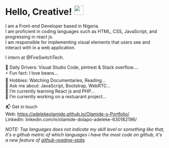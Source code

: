 
 # Hello, Creative!  <img src="https://raw.githubusercontent.com/MartinHeinz/MartinHeinz/master/wave.gif" width="30px">
 
 I am a Front-end Developer based in Nigeria.<br>
I am proficient in coding languages such as HTML, CSS, JavaScript, and progressing in react js. <br> 
I am responsible for implementing visual elements that users see and interact with in a web application.

I intern at @FireSwitchTech.

🚀 Daily Drivers: Visual Studio Code, pintrest & Stack overflow....<br>
⚡ Fun fact: I love beans...<br>
🎉 Hobbies: Watching Documentaries, Reading...<br>
💬 Ask me about: JavaScript, Bootstrap, WebRTC...<br>
🌱 I’m currently learning React js and PHP...<br>
🔭 I’m currently working on a restuarant project...<br>


📬 Get in touch<br>
Web: https://adelekeolamide.github.io/Olamide-s-Portfolio/  <br>
LinkedIn: linkedin.com/in/olamide-dolapo-adeleke-630182196/

*NOTE: Top languages does not indicate my skill level or something like that, it's a github metric of which languages i have the most code on github, it's a new feature of [github-readme-stats](https://github.com/anuraghazra/github-readme-stats)*










<!--
**Adelekeolamide/Adelekeolamide** is a ✨ _special_ ✨ repository because its `README.md` (this file) appears on your GitHub profile.

Here are some ideas to get you started:

- 🔭 I’m currently working on ...
- 🌱 I’m currently learning ...
- 👯 I’m looking to collaborate on ...
- 🤔 I’m looking for help with ...
- 💬 Ask me about ...
- 📫 How to reach me: ...
- 😄 Pronouns: ...
- ⚡ Fun fact: ...
-->

